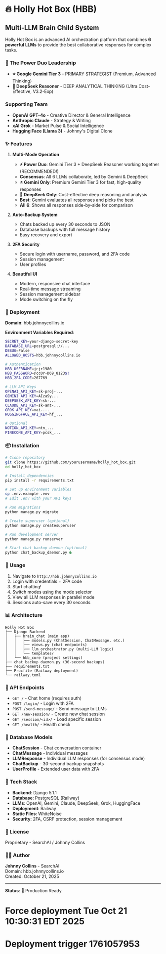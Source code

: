# 🔥 Holly Hot Box (HBB)

## Multi-LLM Brain Child System

Holly Hot Box is an advanced AI orchestration platform that combines **6 powerful LLMs** to provide the best collaborative responses for complex tasks.

### 🤖 The Power Duo Leadership

- **⭐ Google Gemini Tier 3** - PRIMARY STRATEGIST (Premium, Advanced Thinking)
- **💎 DeepSeek Reasoner** - DEEP ANALYTICAL THINKING (Ultra Cost-Effective, V3.2-Exp)

### Supporting Team

- **OpenAI GPT-4o** - Creative Director & General Intelligence
- **Anthropic Claude** - Strategy & Writing
- **xAI Grok** - Market Pulse & Social Intelligence
- **Hugging Face (Llama 3)** - Johnny's Digital Clone

### ✨ Features

1. **Multi-Mode Operation**
   - **⚡ Power Duo**: Gemini Tier 3 + DeepSeek Reasoner working together (RECOMMENDED!)
   - **Consensus**: All 6 LLMs collaborate, led by Gemini & DeepSeek
   - **⭐ Gemini Only**: Premium Gemini Tier 3 for fast, high-quality responses
   - **💎 DeepSeek Only**: Cost-effective deep reasoning and analysis
   - **Best**: Gemini evaluates all responses and picks the best
   - **All 6**: Shows all responses side-by-side for comparison

2. **Auto-Backup System**
   - Chats backed up every 30 seconds to JSON
   - Database backups with full message history
   - Easy recovery and export

3. **2FA Security**
   - Secure login with username, password, and 2FA code
   - Session management
   - User profiles

4. **Beautiful UI**
   - Modern, responsive chat interface
   - Real-time message streaming
   - Session management sidebar
   - Mode switching on the fly

### 🚀 Deployment

**Domain**: hbb.johnnycollins.io

**Environment Variables Required**:
```bash
SECRET_KEY=your-django-secret-key
DATABASE_URL=postgresql://...
DEBUG=False
ALLOWED_HOSTS=hbb.johnnycollins.io

# Authentication
HBB_USERNAME=jcjr1980
HBB_PASSWORD=@cc0r-D69_8123$!
HBB_2FA_CODE=267769

# LLM API Keys
OPENAI_API_KEY=sk-proj-...
GEMINI_API_KEY=AIzaSy...
DEEPSEEK_API_KEY=sk-...
CLAUDE_API_KEY=sk-ant-...
GROK_API_KEY=xai-...
HUGGINGFACE_API_KEY=hf_...

# Optional
NOTION_API_KEY=ntn_...
PINECONE_API_KEY=pcsk_...
```

### 📦 Installation

```bash
# Clone repository
git clone https://github.com/yourusername/holly_hot_box.git
cd holly_hot_box

# Install dependencies
pip install -r requirements.txt

# Set up environment variables
cp .env.example .env
# Edit .env with your API keys

# Run migrations
python manage.py migrate

# Create superuser (optional)
python manage.py createsuperuser

# Run development server
python manage.py runserver

# Start chat backup daemon (optional)
python chat_backup_daemon.py &
```

### 🎯 Usage

1. Navigate to `http://hbb.johnnycollins.io`
2. Login with credentials + 2FA code
3. Start chatting!
4. Switch modes using the mode selector
5. View all LLM responses in parallel mode
6. Sessions auto-save every 30 seconds

### 📊 Architecture

```
Holly Hot Box
├── Django Backend
│   ├── brain_chat (main app)
│   │   ├── models.py (ChatSession, ChatMessage, etc.)
│   │   ├── views.py (chat endpoints)
│   │   ├── llm_orchestrator.py (multi-LLM logic)
│   │   └── templates/
│   └── hbb_core (project settings)
├── chat_backup_daemon.py (30-second backups)
├── requirements.txt
├── Procfile (Railway deployment)
└── railway.toml
```

### 🔧 API Endpoints

- `GET /` - Chat home (requires auth)
- `POST /login/` - Login with 2FA
- `POST /send-message/` - Send message to LLMs
- `GET /new-session/` - Create new chat session
- `GET /session/<id>/` - Load specific session
- `GET /health/` - Health check

### 💾 Database Models

- **ChatSession** - Chat conversation container
- **ChatMessage** - Individual messages
- **LLMResponse** - Individual LLM responses (for consensus mode)
- **ChatBackup** - 30-second backup snapshots
- **UserProfile** - Extended user data with 2FA

### 🎨 Tech Stack

- **Backend**: Django 5.1.1
- **Database**: PostgreSQL (Railway)
- **LLMs**: OpenAI, Gemini, Claude, DeepSeek, Grok, HuggingFace
- **Deployment**: Railway
- **Static Files**: WhiteNoise
- **Security**: 2FA, CSRF protection, session management

### 📝 License

Proprietary - SearchAI / Johnny Collins

### 👨‍💻 Author

**Johnny Collins** - SearchAI  
Domain: hbb.johnnycollins.io  
Created: October 21, 2025

---

**Status**: 🚀 Production Ready

# Force deployment Tue Oct 21 10:30:31 EDT 2025
# Deployment trigger 1761057953
